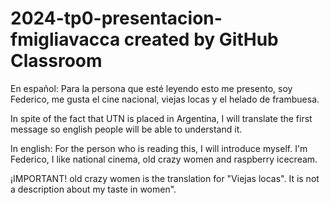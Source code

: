 # 2024-tp0-presentacion-fmigliavacca created by GitHub Classroom
En español: Para la persona que esté leyendo esto me presento, soy Federico, me gusta el cine nacional, viejas locas y el helado de frambuesa. 

In spite of the fact that UTN is placed in Argentina, I will translate the first message so english people will be able to understand it.

In english: For the person who is reading this, I will introduce myself. I'm Federico, I like national cinema, old crazy women and raspberry icecream. 

¡IMPORTANT! old crazy women is the translation for "Viejas locas". It is not a description about my taste in women".
